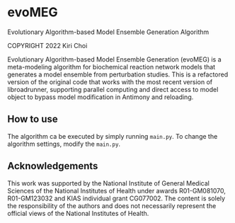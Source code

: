 # evoMEG

Evolutionary Algorithm-based Model Ensemble Generation Algorithm

COPYRIGHT 2022 Kiri Choi

Evolutionary Algorithm-based Model Ensemble Generation (evoMEG) is a meta-modeling algorithm for biochemical reaction network models that generates a model ensemble from perturbation studies. This is a refactored version of the original code that works with the most recent version of libroadrunner, supporting parallel computing and direct access to model object to bypass model modification in Antimony and reloading.

## How to use

The algorithm ca be executed by simply running `main.py`. To change the algorithm settings, modify the `main.py`.

## Acknowledgements

This work was supported by the National Institute of General Medical Sciences of the National Institutes of Health under awards R01-GM081070, R01-GM123032 and KIAS individual grant CG077002. The content is solely the responsibility of the authors and does not necessarily represent the official views of the National Institutes of Health.